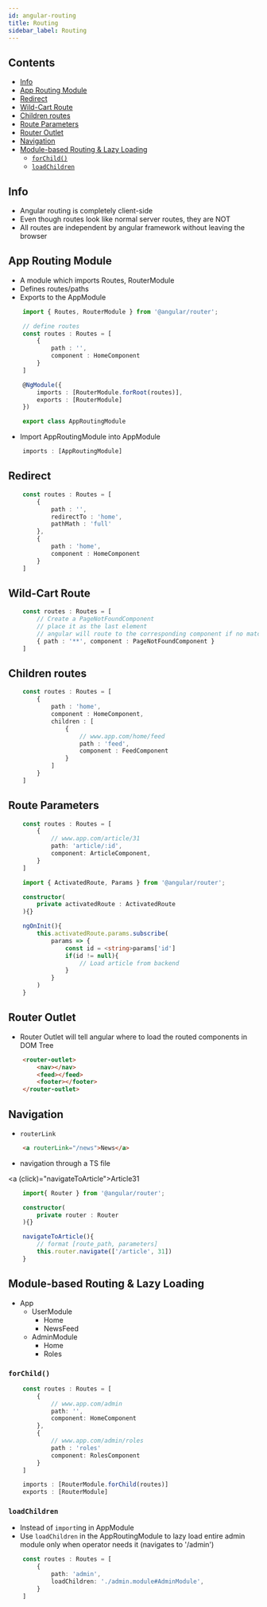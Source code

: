 ```yaml
---
id: angular-routing
title: Routing
sidebar_label: Routing
---
```


## Contents <!-- omit in toc -->

- [Info](#info)
- [App Routing Module](#app-routing-module)
- [Redirect](#redirect)
- [Wild-Cart Route](#wild-cart-route)
- [Children routes](#children-routes)
- [Route Parameters](#route-parameters)
- [Router Outlet](#router-outlet)
- [Navigation](#navigation)
- [Module-based Routing & Lazy Loading](#module-based-routing--lazy-loading)
  - [```forChild()```](#forchild)
  - [```loadChildren```](#loadchildren)

## Info

- Angular routing is completely client-side
- Even though routes look like normal server routes, they are NOT
- All routes are independent by angular framework without leaving the browser

## App Routing Module

- A module which imports Routes, RouterModule
- Defines routes/paths
- Exports to the AppModule

```ts title="AppRoutingModule"
    import { Routes, RouterModule } from '@angular/router';

    // define routes
    const routes : Routes = [
        {
            path : '',
            component : HomeComponent
        }
    ]

    @NgModule({
        imports : [RouterModule.forRoot(routes)],
        exports : [RouterModule]
    })

    export class AppRoutingModule
```

- Import AppRoutingModule into AppModule

```ts title="AppModule"
    imports : [AppRoutingModule]
```

## Redirect

```ts title="AppRoutingModule"
    const routes : Routes = [
        {
            path : '',
            redirectTo : 'home',
            pathMath : 'full'
        },
        {
            path : 'home',
            component : HomeComponent
        }
    ]
```

## Wild-Cart Route

```ts title="AppRoutingModule"
    const routes : Routes = [
        // Create a PageNotFoundComponent
        // place it as the last element
        // angular will route to the corresponding component if no match is found in the paths above
        { path : '**', component : PageNotFoundComponent }
    ]
```

## Children routes

```ts title="AppRoutingModule"
    const routes : Routes = [
        {
            path : 'home',
            component : HomeComponent,
            children : [
                {
                    // www.app.com/home/feed
                    path : 'feed',
                    component : FeedComponent
                }
            ]
        }
    ]
```

## Route Parameters

```ts title="AppRoutingModule"
    const routes : Routes = [
        {
            // www.app.com/article/31
            path: 'article/:id',
            component: ArticleComponent,
        }
    ]
```

```ts title="ArticleComponent"
    import { ActivatedRoute, Params } from '@angular/router';

    constructor(
        private activatedRoute : ActivatedRoute
    ){}

    ngOnInit(){
        this.activatedRoute.params.subscribe(
            params => {
                const id = <string>params['id']
                if(id != null){
                    // Load article from backend
                }
            }
        )
    }
```

## Router Outlet

- Router Outlet will tell angular where to load the routed components in DOM Tree

```html title="HomeComponent.HTML"
    <router-outlet>
        <nav></nav>
        <feed></feed>
        <footer></footer>
    </router-outlet>
```

## Navigation

- ```routerLink```

```html title="HomeComponent.HTML"
    <a routerLink="/news">News</a>
```

- navigation through a TS file

<a (click)="navigateToArticle">Article31</a>

```ts title="HomeComponent.TS"
    import{ Router } from '@angular/router';

    constructor(
        private router : Router
    ){}

    navigateToArticle(){
        // format [route_path, parameters]
        this.router.navigate(['/article', 31])
    }
```

## Module-based Routing & Lazy Loading

- App
  - UserModule
    - Home
    - NewsFeed
  - AdminModule
    - Home
    - Roles

### ```forChild()```

```ts title="AdminRoutingModule"
    const routes : Routes = [
        {
            // www.app.com/admin
            path: '',
            component: HomeComponent
        },
        {
            // www.app.com/admin/roles
            path : 'roles'
            component: RolesComponent
        }
    ]

    imports : [RouterModule.forChild(routes)]
    exports : [RouterModule]
```

### ```loadChildren```

- Instead of ```import```ing in AppModule
- Use ```loadChildren``` in the AppRoutingModule to lazy load entire admin module only when operator needs it (navigates to '/admin')

```ts title="AppRoutingModule"
    const routes : Routes = [
        {
            path: 'admin',
            loadChildren: './admin.module#AdminModule',
        }
    ]
```
